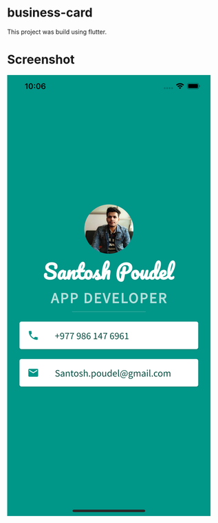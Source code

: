 # business-card
This project was build using flutter.
# Screenshot 

![alt text](https://raw.githubusercontent.com/sp-santosh/business-card/main/screenshots/Simulator%20Screen%20Shot%20-%20iPhone%2011%20Pro%20Max%20-%202021-05-31%20at%2022.06.44.png)

